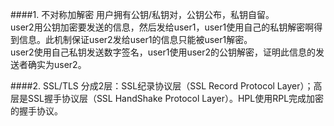 ####1. 不对称加解密
用户拥有公钥/私钥对，公钥公布，私钥自留。  
user2用公钥加密要发送的信息，然后发给user1，user1使用自己的私钥解密啊得到信息。此机制保证user2发给user1的信息只能被user1解密。  
user2使用自己私钥发送数字签名，user1使用user2的公钥解密，证明此信息的发送者确实为user2。  

####2. SSL/TLS
分成2层：SSL纪录协议层（SSL Record Protocol Layer）；高层是SSL握手协议层（SSL HandShake Protocol Layer）。HPL使用RPL完成加密的握手协议。  
